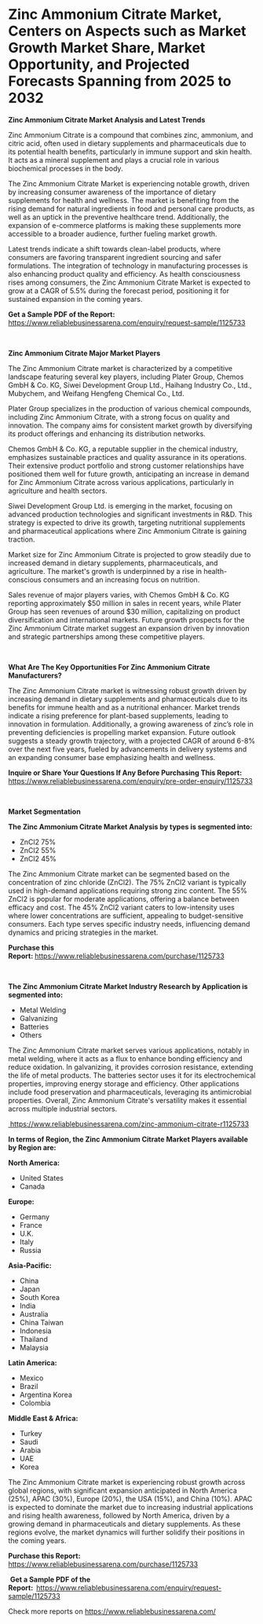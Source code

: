 <p><h1>Zinc Ammonium Citrate Market, Centers on Aspects such as Market Growth Market Share, Market Opportunity, and Projected Forecasts Spanning from 2025 to 2032</h1></p><p><strong>Zinc Ammonium Citrate Market Analysis and Latest Trends</strong></p>
<p><p>Zinc Ammonium Citrate is a compound that combines zinc, ammonium, and citric acid, often used in dietary supplements and pharmaceuticals due to its potential health benefits, particularly in immune support and skin health. It acts as a mineral supplement and plays a crucial role in various biochemical processes in the body.</p><p>The Zinc Ammonium Citrate Market is experiencing notable growth, driven by increasing consumer awareness of the importance of dietary supplements for health and wellness. The market is benefiting from the rising demand for natural ingredients in food and personal care products, as well as an uptick in the preventive healthcare trend. Additionally, the expansion of e-commerce platforms is making these supplements more accessible to a broader audience, further fueling market growth.</p><p>Latest trends indicate a shift towards clean-label products, where consumers are favoring transparent ingredient sourcing and safer formulations. The integration of technology in manufacturing processes is also enhancing product quality and efficiency. As health consciousness rises among consumers, the Zinc Ammonium Citrate Market is expected to grow at a CAGR of 5.5% during the forecast period, positioning it for sustained expansion in the coming years.</p></p>
<p><strong>Get a Sample PDF of the Report:&nbsp;</strong> <a href="https://www.reliablebusinessarena.com/enquiry/request-sample/1125733?utm_campaign=3575&utm_medium=2&utm_source=Github&utm_content=ia&utm_term=02042025&utm_id=zinc-ammonium-citrate">https://www.reliablebusinessarena.com/enquiry/request-sample/1125733</a></p>
<p>&nbsp;</p>
<p><strong>Zinc Ammonium Citrate Major Market Players</strong></p>
<p><p>The Zinc Ammonium Citrate market is characterized by a competitive landscape featuring several key players, including Plater Group, Chemos GmbH & Co. KG, Siwei Development Group Ltd., Haihang Industry Co., Ltd., Mubychem, and Weifang Hengfeng Chemical Co., Ltd. </p><p>Plater Group specializes in the production of various chemical compounds, including Zinc Ammonium Citrate, with a strong focus on quality and innovation. The company aims for consistent market growth by diversifying its product offerings and enhancing its distribution networks. </p><p>Chemos GmbH & Co. KG, a reputable supplier in the chemical industry, emphasizes sustainable practices and quality assurance in its operations. Their extensive product portfolio and strong customer relationships have positioned them well for future growth, anticipating an increase in demand for Zinc Ammonium Citrate across various applications, particularly in agriculture and health sectors.</p><p>Siwei Development Group Ltd. is emerging in the market, focusing on advanced production technologies and significant investments in R&D. This strategy is expected to drive its growth, targeting nutritional supplements and pharmaceutical applications where Zinc Ammonium Citrate is gaining traction.</p><p>Market size for Zinc Ammonium Citrate is projected to grow steadily due to increased demand in dietary supplements, pharmaceuticals, and agriculture. The market's growth is underpinned by a rise in health-conscious consumers and an increasing focus on nutrition.</p><p>Sales revenue of major players varies, with Chemos GmbH & Co. KG reporting approximately $50 million in sales in recent years, while Plater Group has seen revenues of around $30 million, capitalizing on product diversification and international markets. Future growth prospects for the Zinc Ammonium Citrate market suggest an expansion driven by innovation and strategic partnerships among these competitive players.</p></p>
<p>&nbsp;</p>
<p><strong>What Are The Key Opportunities For Zinc Ammonium Citrate Manufacturers?</strong></p>
<p><p>The Zinc Ammonium Citrate market is witnessing robust growth driven by increasing demand in dietary supplements and pharmaceuticals due to its benefits for immune health and as a nutritional enhancer. Market trends indicate a rising preference for plant-based supplements, leading to innovation in formulation. Additionally, a growing awareness of zinc’s role in preventing deficiencies is propelling market expansion. Future outlook suggests a steady growth trajectory, with a projected CAGR of around 6-8% over the next five years, fueled by advancements in delivery systems and an expanding consumer base emphasizing health and wellness.</p></p>
<p><strong>Inquire or Share Your Questions If Any Before Purchasing This Report:</strong> <a href="https://www.reliablebusinessarena.com/enquiry/pre-order-enquiry/1125733?utm_campaign=3575&utm_medium=2&utm_source=Github&utm_content=ia&utm_term=02042025&utm_id=zinc-ammonium-citrate">https://www.reliablebusinessarena.com/enquiry/pre-order-enquiry/1125733</a></p>
<p>&nbsp;</p>
<p><strong>Market Segmentation</strong></p>
<p><strong>The Zinc Ammonium Citrate Market Analysis by types is segmented into:</strong></p>
<p><ul><li>ZnCl2 75%</li><li>ZnCl2 55%</li><li>ZnCl2 45%</li></ul></p>
<p><p>The Zinc Ammonium Citrate market can be segmented based on the concentration of zinc chloride (ZnCl2). The 75% ZnCl2 variant is typically used in high-demand applications requiring strong zinc content. The 55% ZnCl2 is popular for moderate applications, offering a balance between efficacy and cost. The 45% ZnCl2 variant caters to low-intensity uses where lower concentrations are sufficient, appealing to budget-sensitive consumers. Each type serves specific industry needs, influencing demand dynamics and pricing strategies in the market.</p></p>
<p><strong>Purchase this Report:&nbsp;</strong><a href="https://www.reliablebusinessarena.com/purchase/1125733?utm_campaign=3575&utm_medium=2&utm_source=Github&utm_content=ia&utm_term=02042025&utm_id=zinc-ammonium-citrate">https://www.reliablebusinessarena.com/purchase/1125733</a></p>
<p>&nbsp;</p>
<p><strong>The Zinc Ammonium Citrate Market Industry Research by Application is segmented into:</strong></p>
<p><ul><li>Metal Welding</li><li>Galvanizing</li><li>Batteries</li><li>Others</li></ul></p>
<p><p>The Zinc Ammonium Citrate market serves various applications, notably in metal welding, where it acts as a flux to enhance bonding efficiency and reduce oxidation. In galvanizing, it provides corrosion resistance, extending the life of metal products. The batteries sector uses it for its electrochemical properties, improving energy storage and efficiency. Other applications include food preservation and pharmaceuticals, leveraging its antimicrobial properties. Overall, Zinc Ammonium Citrate's versatility makes it essential across multiple industrial sectors.</p></p>
<p><a href="https://www.reliablebusinessarena.com/zinc-ammonium-citrate-r1125733?utm_campaign=3575&utm_medium=2&utm_source=Github&utm_content=ia&utm_term=02042025&utm_id=zinc-ammonium-citrate">&nbsp;https://www.reliablebusinessarena.com/zinc-ammonium-citrate-r1125733</a></p>
<p><strong>In terms of Region, the Zinc Ammonium Citrate Market Players available by Region are:</strong></p>
<p>
    <p> <strong> North America: </strong>
        <ul>
            <li>United States</li>
            <li>Canada</li>
        </ul>
        </p> 
    <p> <strong> Europe: </strong>
        <ul>
            <li>Germany</li>
            <li>France</li>
            <li>U.K.</li>
            <li>Italy</li>
            <li>Russia</li>
        </ul>
        </p> 
    <p> <strong> Asia-Pacific: </strong>
        <ul>
            <li>China</li>
            <li>Japan</li>
            <li>South Korea</li>
            <li>India</li>
            <li>Australia</li>
            <li>China Taiwan</li>
            <li>Indonesia</li>
            <li>Thailand</li>
            <li>Malaysia</li>
        </ul>
        </p> 
    <p> <strong> Latin America: </strong>
        <ul>
            <li>Mexico</li>
            <li>Brazil</li>
            <li>Argentina Korea</li>
            <li>Colombia</li>
        </ul>
        </p> 
    <p> <strong> Middle East & Africa: </strong>
        <ul>
            <li>Turkey</li>
            <li>Saudi</li>
            <li>Arabia</li>
            <li>UAE</li>
            <li>Korea</li>
        </ul>
    </p>
    </p>
<p><p>The Zinc Ammonium Citrate market is experiencing robust growth across global regions, with significant expansion anticipated in North America (25%), APAC (30%), Europe (20%), the USA (15%), and China (10%). APAC is expected to dominate the market due to increasing industrial applications and rising health awareness, followed by North America, driven by a growing demand in pharmaceuticals and dietary supplements. As these regions evolve, the market dynamics will further solidify their positions in the coming years.</p></p>
<p><strong>Purchase this Report: </strong><a href="https://www.reliablebusinessarena.com/purchase/1125733?utm_campaign=3575&utm_medium=2&utm_source=Github&utm_content=ia&utm_term=02042025&utm_id=zinc-ammonium-citrate">https://www.reliablebusinessarena.com/purchase/1125733</a></p>
<p>&nbsp;<strong>Get a Sample PDF of the Report:&nbsp;&nbsp;</strong><a href="https://www.reliablebusinessarena.com/enquiry/request-sample/1125733?utm_campaign=3575&utm_medium=2&utm_source=Github&utm_content=ia&utm_term=02042025&utm_id=zinc-ammonium-citrate">https://www.reliablebusinessarena.com/enquiry/request-sample/1125733</a></p>
<p><strong></strong></p>
<p>Check more reports on <a href="https://www.reliablebusinessarena.com/?utm_campaign=3575&utm_medium=2&utm_source=Github&utm_content=ia&utm_term=02042025&utm_id=zinc-ammonium-citrate">https://www.reliablebusinessarena.com/</a></p>